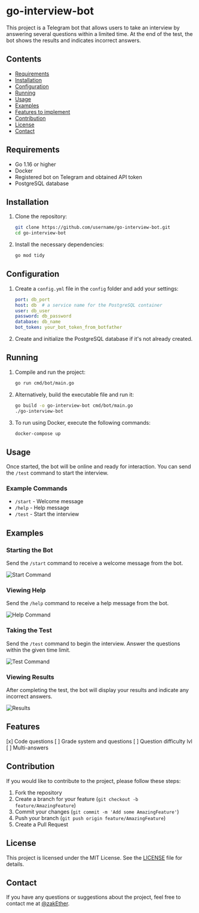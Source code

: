 # go-interview-bot

This project is a Telegram bot that allows users to take an interview by answering several questions within a limited time. At the end of the test, the bot shows the results and indicates incorrect answers.

## Contents

- [Requirements](#requirements)
- [Installation](#installation)
- [Configuration](#configuration)
- [Running](#running)
- [Usage](#usage)
- [Examples](#examples)
- [Features to implement](#features)
- [Contribution](#contribution)
- [License](#license)
- [Contact](#contact)

## Requirements

- Go 1.16 or higher
- Docker
- Registered bot on Telegram and obtained API token
- PostgreSQL database

## Installation

1. Clone the repository:

    ```bash
    git clone https://github.com/username/go-interview-bot.git
    cd go-interview-bot
    ```

2. Install the necessary dependencies:

    ```bash
    go mod tidy
    ```

## Configuration

1. Create a `config.yml` file in the `config` folder and add your settings:

    ```yaml
    port: db_port      
    host: db  # a service name for the PostgreSQL container
    user: db_user     
    password: db_password 
    database: db_name   
    bot_token: your_bot_token_from_botfather
    ```

2. Create and initialize the PostgreSQL database if it's not already created.

## Running

1. Compile and run the project:

    ```bash
    go run cmd/bot/main.go
    ```

2. Alternatively, build the executable file and run it:

    ```bash
    go build -o go-interview-bot cmd/bot/main.go
    ./go-interview-bot
    ```

3. To run using Docker, execute the following commands:

    ```bash
    docker-compose up
    ```

## Usage

Once started, the bot will be online and ready for interaction. You can send the `/test` command to start the interview.

### Example Commands

- `/start` - Welcome message
- `/help` - Help message
- `/test` - Start the interview

## Examples

### Starting the Bot

Send the `/start` command to receive a welcome message from the bot.

![Start Command](media/start_command.png)

### Viewing Help

Send the `/help` command to receive a help message from the bot.

![Help Command](media/help_command.png)

### Taking the Test

Send the `/test` command to begin the interview. Answer the questions within the given time limit.

![Test Command](media/test_command.png)

### Viewing Results

After completing the test, the bot will display your results and indicate any incorrect answers.

![Results](media/results.png)

## Features

[x] Code questions
[ ] Grade system and questions
[ ] Question difficulty lvl
[ ] Multi-answers

## Contribution

If you would like to contribute to the project, please follow these steps:

1. Fork the repository
2. Create a branch for your feature (`git checkout -b feature/AmazingFeature`)
3. Commit your changes (`git commit -m 'Add some AmazingFeature'`)
4. Push your branch (`git push origin feature/AmazingFeature`)
5. Create a Pull Request

## License

This project is licensed under the MIT License. See the [LICENSE](LICENSE) file for details.

## Contact

If you have any questions or suggestions about the project, feel free to contact me at [@zakEther](https://t.me/zakEther).
